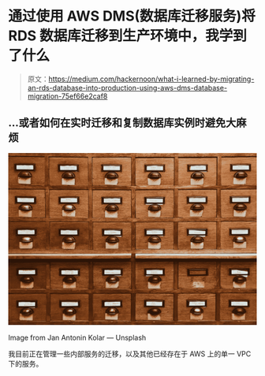 # 通过使用 AWS DMS(数据库迁移服务)将 RDS 数据库迁移到生产环境中，我学到了什么

> 原文：<https://medium.com/hackernoon/what-i-learned-by-migrating-an-rds-database-into-production-using-aws-dms-database-migration-75ef66e2caf8>

## …或者如何在实时迁移和复制数据库实例时避免大麻烦

![](img/1706e4e09d5412bee0d790ab32e8d23e.png)

Image from Jan Antonin Kolar — Unsplash

我目前正在管理一些内部服务的迁移，以及其他已经存在于 AWS 上的单一 VPC 下的服务。